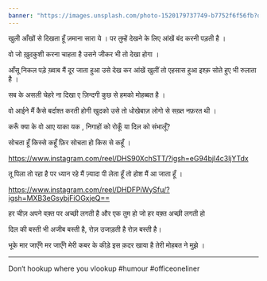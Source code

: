 ```yaml
---
banner: "https://images.unsplash.com/photo-1520179737749-b7752f6f56fb?q=80&w=1287&auto=format&fit=crop&ixlib=rb-4.0.3&ixid=M3wxMjA3fDB8MHxwaG90by1wYWdlfHx8fGVufDB8fHx8fA%3D%3D"
---
```

खुली आँखों से दिखता हूँ ज़माना सारा ये ।
पर तुम्हें देखने के लिए आंखें बंद करनी पड़ती है ।

वो जो ख़ुदकुशी करना चाहता है 
उसने जीकर भी तो देखा होगा । 

आँसू निकल पड़े ख़्वाब मैं दूर जाता हुआ उसे देख कर 
आंखें खुलीं तो एहसास हुआ इश्क़ सोते हुए भी रुलाता है ।

सब के असली चेहरे ना दिखा ए ज़िन्दगी 
कुछ से हमको मोहब्बत है ।

वो आईने मैं कैसे बर्दाश्त करती होगी खुदको 
उसे तो धोखेबाज़ लोगो से सख़्त नफ़रत थी । 

करूँ क्या के वो आए याका यक ,
निगाहों को रोकूँ या दिल को संभालूँ?

सोचता हूँ किस्से कहूँ
फ़िर सोचता हो किस से कहूँ ।

https://www.instagram.com/reel/DHS90XchSTT/?igsh=eG94bjl4c3ljYTdx

तू पिला तो रहा है पर ध्यान रहे 
मैं ज़्यादा पी लेता हूँ तो होश मैं आ जाता हूँ ।

https://www.instagram.com/reel/DHDFPiWySfu/?igsh=MXB3eGsybjFiOGxjeQ==

हर चीज़ अपने वक़्त पर अच्छी लगती है और एक तुम हो जो हर वक़्त अच्छी लगती हो

दिल की बस्ती भी अजीब बस्ती है, रोज़ उजाड़ती है रोज़ बस्ती है।

भूके मार जाएँगे मर जाएँगे मेरी कबर के कीड़े 
इस क़दर खाया है तेरी मोहबत ने मुझे ।


---

Don‘t hookup where you vlookup
#humour #officeoneliner